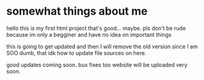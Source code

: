 # somewhat things about me
hello this is my first html project that's good... maybe. pls don't be rude because im only a begginer and have no idea on important things

this is going to get updated and then I will remove the old version since I am SOO dumb, that idk how to update file sources on here.

good updates coming soon. bux fixes too website will be uploaded very soon.
